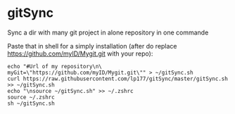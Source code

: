 gitSync
=======

Sync a dir with many git project in alone repository in one commande

Paste that in shell for a simply installation (after do replace https://github.com/myID/Mygit.git with your repo):

```
echo "#Url of my repository\n\
myGit=\"https://github.com/myID/Mygit.git\"" > ~/gitSync.sh
curl https://raw.githubusercontent.com/lp177/gitSync/master/gitSync.sh >> ~/gitSync.sh
echo "\nsource ~/gitSync.sh" >> ~/.zshrc
source ~/.zshrc
sh ~/gitSync.sh

```
